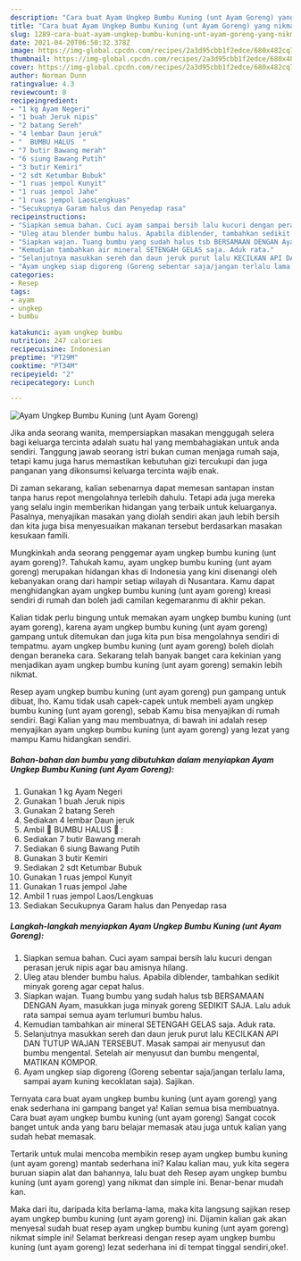 ```yaml
---
description: "Cara buat Ayam Ungkep Bumbu Kuning (unt Ayam Goreng) yang nikmat dan Mudah Dibuat"
title: "Cara buat Ayam Ungkep Bumbu Kuning (unt Ayam Goreng) yang nikmat dan Mudah Dibuat"
slug: 1289-cara-buat-ayam-ungkep-bumbu-kuning-unt-ayam-goreng-yang-nikmat-dan-mudah-dibuat
date: 2021-04-20T06:50:32.378Z
image: https://img-global.cpcdn.com/recipes/2a3d95cbb1f2edce/680x482cq70/ayam-ungkep-bumbu-kuning-unt-ayam-goreng-foto-resep-utama.jpg
thumbnail: https://img-global.cpcdn.com/recipes/2a3d95cbb1f2edce/680x482cq70/ayam-ungkep-bumbu-kuning-unt-ayam-goreng-foto-resep-utama.jpg
cover: https://img-global.cpcdn.com/recipes/2a3d95cbb1f2edce/680x482cq70/ayam-ungkep-bumbu-kuning-unt-ayam-goreng-foto-resep-utama.jpg
author: Norman Dunn
ratingvalue: 4.3
reviewcount: 8
recipeingredient:
- "1 kg Ayam Negeri"
- "1 buah Jeruk nipis"
- "2 batang Sereh"
- "4 lembar Daun jeruk"
- "  BUMBU HALUS  "
- "7 butir Bawang merah"
- "6 siung Bawang Putih"
- "3 butir Kemiri"
- "2 sdt Ketumbar Bubuk"
- "1 ruas jempol Kunyit"
- "1 ruas jempol Jahe"
- "1 ruas jempol LaosLengkuas"
- "Secukupnya Garam halus dan Penyedap rasa"
recipeinstructions:
- "Siapkan semua bahan. Cuci ayam sampai bersih lalu kucuri dengan perasan jeruk nipis agar bau amisnya hilang."
- "Uleg atau blender bumbu halus. Apabila diblender, tambahkan sedikit minyak goreng agar cepat halus."
- "Siapkan wajan. Tuang bumbu yang sudah halus tsb BERSAMAAN DENGAN Ayam, masukkan juga minyak goreng SEDIKIT SAJA. Lalu aduk rata sampai semua ayam terlumuri bumbu halus."
- "Kemudian tambahkan air mineral SETENGAH GELAS saja. Aduk rata."
- "Selanjutnya masukkan sereh dan daun jeruk purut lalu KECILKAN API DAN TUTUP WAJAN TERSEBUT. Masak sampai air menyusut dan bumbu mengental. Setelah air menyusut dan bumbu mengental, MATIKAN KOMPOR."
- "Ayam ungkep siap digoreng (Goreng sebentar saja/jangan terlalu lama, sampai ayam kuning kecoklatan saja). Sajikan."
categories:
- Resep
tags:
- ayam
- ungkep
- bumbu

katakunci: ayam ungkep bumbu 
nutrition: 247 calories
recipecuisine: Indonesian
preptime: "PT29M"
cooktime: "PT34M"
recipeyield: "2"
recipecategory: Lunch

---
```



![Ayam Ungkep Bumbu Kuning (unt Ayam Goreng)](https://img-global.cpcdn.com/recipes/2a3d95cbb1f2edce/680x482cq70/ayam-ungkep-bumbu-kuning-unt-ayam-goreng-foto-resep-utama.jpg)

Jika anda seorang wanita, mempersiapkan masakan menggugah selera bagi keluarga tercinta adalah suatu hal yang membahagiakan untuk anda sendiri. Tanggung jawab seorang istri bukan cuman menjaga rumah saja, tetapi kamu juga harus memastikan kebutuhan gizi tercukupi dan juga panganan yang dikonsumsi keluarga tercinta wajib enak.

Di zaman  sekarang, kalian sebenarnya dapat memesan santapan instan tanpa harus repot mengolahnya terlebih dahulu. Tetapi ada juga mereka yang selalu ingin memberikan hidangan yang terbaik untuk keluarganya. Pasalnya, menyajikan masakan yang diolah sendiri akan jauh lebih bersih dan kita juga bisa menyesuaikan makanan tersebut berdasarkan masakan kesukaan famili. 



Mungkinkah anda seorang penggemar ayam ungkep bumbu kuning (unt ayam goreng)?. Tahukah kamu, ayam ungkep bumbu kuning (unt ayam goreng) merupakan hidangan khas di Indonesia yang kini disenangi oleh kebanyakan orang dari hampir setiap wilayah di Nusantara. Kamu dapat menghidangkan ayam ungkep bumbu kuning (unt ayam goreng) kreasi sendiri di rumah dan boleh jadi camilan kegemaranmu di akhir pekan.

Kalian tidak perlu bingung untuk memakan ayam ungkep bumbu kuning (unt ayam goreng), karena ayam ungkep bumbu kuning (unt ayam goreng) gampang untuk ditemukan dan juga kita pun bisa mengolahnya sendiri di tempatmu. ayam ungkep bumbu kuning (unt ayam goreng) boleh diolah dengan beraneka cara. Sekarang telah banyak banget cara kekinian yang menjadikan ayam ungkep bumbu kuning (unt ayam goreng) semakin lebih nikmat.

Resep ayam ungkep bumbu kuning (unt ayam goreng) pun gampang untuk dibuat, lho. Kamu tidak usah capek-capek untuk membeli ayam ungkep bumbu kuning (unt ayam goreng), sebab Kamu bisa menyajikan di rumah sendiri. Bagi Kalian yang mau membuatnya, di bawah ini adalah resep menyajikan ayam ungkep bumbu kuning (unt ayam goreng) yang lezat yang mampu Kamu hidangkan sendiri.

<!--inarticleads1-->

##### Bahan-bahan dan bumbu yang dibutuhkan dalam menyiapkan Ayam Ungkep Bumbu Kuning (unt Ayam Goreng):

1. Gunakan 1 kg Ayam Negeri
1. Gunakan 1 buah Jeruk nipis
1. Gunakan 2 batang Sereh
1. Sediakan 4 lembar Daun jeruk
1. Ambil  🌿 BUMBU HALUS 🌿 :
1. Sediakan 7 butir Bawang merah
1. Sediakan 6 siung Bawang Putih
1. Gunakan 3 butir Kemiri
1. Sediakan 2 sdt Ketumbar Bubuk
1. Gunakan 1 ruas jempol Kunyit
1. Gunakan 1 ruas jempol Jahe
1. Ambil 1 ruas jempol Laos/Lengkuas
1. Sediakan Secukupnya Garam halus dan Penyedap rasa




<!--inarticleads2-->

##### Langkah-langkah menyiapkan Ayam Ungkep Bumbu Kuning (unt Ayam Goreng):

1. Siapkan semua bahan. Cuci ayam sampai bersih lalu kucuri dengan perasan jeruk nipis agar bau amisnya hilang.
1. Uleg atau blender bumbu halus. Apabila diblender, tambahkan sedikit minyak goreng agar cepat halus.
1. Siapkan wajan. Tuang bumbu yang sudah halus tsb BERSAMAAN DENGAN Ayam, masukkan juga minyak goreng SEDIKIT SAJA. Lalu aduk rata sampai semua ayam terlumuri bumbu halus.
1. Kemudian tambahkan air mineral SETENGAH GELAS saja. Aduk rata.
1. Selanjutnya masukkan sereh dan daun jeruk purut lalu KECILKAN API DAN TUTUP WAJAN TERSEBUT. Masak sampai air menyusut dan bumbu mengental. Setelah air menyusut dan bumbu mengental, MATIKAN KOMPOR.
1. Ayam ungkep siap digoreng (Goreng sebentar saja/jangan terlalu lama, sampai ayam kuning kecoklatan saja). Sajikan.




Ternyata cara buat ayam ungkep bumbu kuning (unt ayam goreng) yang enak sederhana ini gampang banget ya! Kalian semua bisa membuatnya. Cara buat ayam ungkep bumbu kuning (unt ayam goreng) Sangat cocok banget untuk anda yang baru belajar memasak atau juga untuk kalian yang sudah hebat memasak.

Tertarik untuk mulai mencoba membikin resep ayam ungkep bumbu kuning (unt ayam goreng) mantab sederhana ini? Kalau kalian mau, yuk kita segera buruan siapin alat dan bahannya, lalu buat deh Resep ayam ungkep bumbu kuning (unt ayam goreng) yang nikmat dan simple ini. Benar-benar mudah kan. 

Maka dari itu, daripada kita berlama-lama, maka kita langsung sajikan resep ayam ungkep bumbu kuning (unt ayam goreng) ini. Dijamin kalian gak akan menyesal sudah buat resep ayam ungkep bumbu kuning (unt ayam goreng) nikmat simple ini! Selamat berkreasi dengan resep ayam ungkep bumbu kuning (unt ayam goreng) lezat sederhana ini di tempat tinggal sendiri,oke!.

